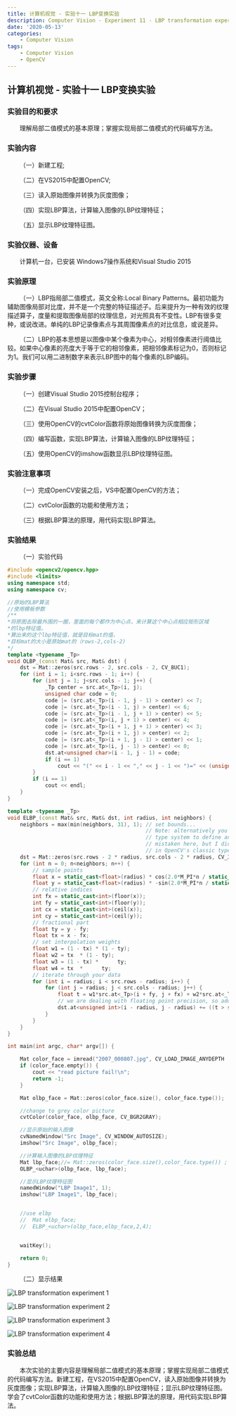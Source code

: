 ```yaml
---
title: 计算机视觉 - 实验十一 LBP变换实验
description: Computer Vision - Experiment 11 - LBP transformation experiment
date: '2020-05-13'
categories:
    - Computer Vision
tags:
    - Computer Vision
    - OpenCV
---
```


## 计算机视觉 - 实验十一 LBP变换实验

### 实验目的和要求

&emsp;&emsp;理解局部二值模式的基本原理；掌握实现局部二值模式的代码编写方法。

### 实验内容

&emsp;&emsp;（一）新建工程;

&emsp;&emsp;（二）在VS2015中配置OpenCV;

&emsp;&emsp;（三）读入原始图像并转换为灰度图像；

&emsp;&emsp;（四）实现LBP算法，计算输入图像的LBP纹理特征；

&emsp;&emsp;（五）显示LBP纹理特征图。

### 实验仪器、设备

&emsp;&emsp;计算机一台，已安装 Windows7操作系统和Visual Studio 2015

### 实验原理

&emsp;&emsp;（一）LBP指局部二值模式，英文全称:Local Binary Patterns。最初功能为辅助图像局部对比度，并不是一个完整的特征描述子。后来提升为一种有效的纹理描述算子，度量和提取图像局部的纹理信息，对光照具有不变性。LBP有很多变种，或说改进。单纯的LBP记录像素点与其周围像素点的对比信息，或说差异。

&emsp;&emsp;（二）LBP的基本思想是以图像中某个像素为中心，对相邻像素进行阈值比较。如果中心像素的亮度大于等于它的相邻像素，把相邻像素标记为0，否则标记为1。我们可以用二进制数字来表示LBP图中的每个像素的LBP编码。

### 实验步骤

&emsp;&emsp;（一）创建Visual Studio 2015控制台程序；

&emsp;&emsp;（二）在Visual Studio 2015中配置OpenCV；

&emsp;&emsp;（三）使用OpenCV的cvtColor函数将原始图像转换为灰度图像；

&emsp;&emsp;（四）编写函数，实现LBP算法，计算输入图像的LBP纹理特征；

&emsp;&emsp;（五）使用OpenCV的imshow函数显示LBP纹理特征图。

### 实验注意事项

&emsp;&emsp;（一）完成OpenCV安装之后，VS中配置OpenCV的方法；

&emsp;&emsp;（二）cvtColor函数的功能和使用方法；

&emsp;&emsp;（三）根据LBP算法的原理，用代码实现LBP算法。

### 实验结果

&emsp;&emsp;（一）实验代码

```cpp
#include <opencv2/opencv.hpp>
#include <limits>
using namespace std;
using namespace cv;

//原始的LBP算法
//使用模板参数
/**
*将原图去除最外围的一圈，里面的每个都作为中心点，来计算这个中心点相应矩形区域
*的lbp特征值。
*算出来的这个lbp特征值，就是目标mat的值，
*目标mat的大小是原始mat的（rows-2,cols-2)
*/
template <typename _Tp>
void OLBP_(const Mat& src, Mat& dst) {
	dst = Mat::zeros(src.rows - 2, src.cols - 2, CV_8UC1);
	for (int i = 1; i<src.rows - 1; i++) {
		for (int j = 1; j<src.cols - 1; j++) {
			_Tp center = src.at<_Tp>(i, j);
			unsigned char code = 0;
			code |= (src.at<_Tp>(i - 1, j - 1) > center) << 7;
			code |= (src.at<_Tp>(i - 1, j) > center) << 6;
			code |= (src.at<_Tp>(i - 1, j + 1) > center) << 5;
			code |= (src.at<_Tp>(i, j + 1) > center) << 4;
			code |= (src.at<_Tp>(i + 1, j + 1) > center) << 3;
			code |= (src.at<_Tp>(i + 1, j) > center) << 2;
			code |= (src.at<_Tp>(i + 1, j - 1) > center) << 1;
			code |= (src.at<_Tp>(i, j - 1) > center) << 0;
			dst.at<unsigned char>(i - 1, j - 1) = code;
			if (i == 1)
				cout << "(" << i - 1 << "," << j - 1 << ")=" << (unsigned)code << " ";
		}
		if (i == 1)
			cout << endl;
	}
}

template <typename _Tp>
void ELBP_(const Mat& src, Mat& dst, int radius, int neighbors) {
	neighbors = max(min(neighbors, 31), 1); // set bounds...
											// Note: alternatively you can switch to the new OpenCV Mat_
											// type system to define an unsigned int matrix... I am probably
											// mistaken here, but I didn't see an unsigned int representation
											// in OpenCV's classic typesystem...
	dst = Mat::zeros(src.rows - 2 * radius, src.cols - 2 * radius, CV_32SC1);
	for (int n = 0; n<neighbors; n++) {
		// sample points
		float x = static_cast<float>(radius) * cos(2.0*M_PI*n / static_cast<float>(neighbors));
		float y = static_cast<float>(radius) * -sin(2.0*M_PI*n / static_cast<float>(neighbors));
		// relative indices
		int fx = static_cast<int>(floor(x));
		int fy = static_cast<int>(floor(y));
		int cx = static_cast<int>(ceil(x));
		int cy = static_cast<int>(ceil(y));
		// fractional part
		float ty = y - fy;
		float tx = x - fx;
		// set interpolation weights
		float w1 = (1 - tx) * (1 - ty);
		float w2 = tx  * (1 - ty);
		float w3 = (1 - tx) *      ty;
		float w4 = tx  *      ty;
		// iterate through your data
		for (int i = radius; i < src.rows - radius; i++) {
			for (int j = radius; j < src.cols - radius; j++) {
				float t = w1*src.at<_Tp>(i + fy, j + fx) + w2*src.at<_Tp>(i + fy, j + cx) + w3*src.at<_Tp>(i + cy, j + fx) + w4*src.at<_Tp>(i + cy, j + cx);
				// we are dealing with floating point precision, so add some little tolerance
				dst.at<unsigned int>(i - radius, j - radius) += ((t > src.at<_Tp>(i, j)) && (abs(t - src.at<_Tp>(i, j)) > std::numeric_limits<float>::epsilon())) << n;
			}
		}
	}
}

int main(int argc, char* argv[]) {

	Mat color_face = imread("2007_000807.jpg", CV_LOAD_IMAGE_ANYDEPTH | CV_LOAD_IMAGE_ANYCOLOR);
	if (color_face.empty()) {
		cout << "read picture fail!\n";
		return -1;
	}

	Mat olbp_face = Mat::zeros(color_face.size(), color_face.type());

	//change to grey color picture
	cvtColor(color_face, olbp_face, CV_BGR2GRAY);

	//显示原始的输入图像
	cvNamedWindow("Src Image", CV_WINDOW_AUTOSIZE);
	imshow("Src Image", olbp_face);

	//计算输入图像的LBP纹理特征
	Mat lbp_face;//= Mat::zeros(color_face.size(),color_face.type()) ;
	OLBP_<uchar>(olbp_face, lbp_face);

	//显示LBP纹理特征图
	namedWindow("LBP Image1", 1);
	imshow("LBP Image1", lbp_face);


	//use elbp
	//  Mat elbp_face;
	//  ELBP_<uchar>(olbp_face,elbp_face,2,4);


	waitKey();

	return 0;
}
```

&emsp;&emsp;（二）显示结果

![LBP transformation experiment 1](https://raw.githubusercontent.com/JavenJin/blog-image/master/content/post/Campus%20Projects/Computer%20Vision/Experiment%2011%20LBP%20transformation%20experiment/lbp-transformation-experiment1.png)

![LBP transformation experiment 2](https://raw.githubusercontent.com/JavenJin/blog-image/master/content/post/Campus%20Projects/Computer%20Vision/Experiment%2011%20LBP%20transformation%20experiment/lbp-transformation-experiment2.png)

![LBP transformation experiment 3](https://raw.githubusercontent.com/JavenJin/blog-image/master/content/post/Campus%20Projects/Computer%20Vision/Experiment%2011%20LBP%20transformation%20experiment/lbp-transformation-experiment3.png)

![LBP transformation experiment 4](https://raw.githubusercontent.com/JavenJin/blog-image/master/content/post/Campus%20Projects/Computer%20Vision/Experiment%2011%20LBP%20transformation%20experiment/lbp-transformation-experiment4.png)

### 实验总结

&emsp;&emsp;本次实验的主要内容是理解局部二值模式的基本原理；掌握实现局部二值模式的代码编写方法。新建工程，在VS2015中配置OpenCV，读入原始图像并转换为灰度图像；实现LBP算法，计算输入图像的LBP纹理特征；显示LBP纹理特征图。学会了cvtColor函数的功能和使用方法；根据LBP算法的原理，用代码实现LBP算法。